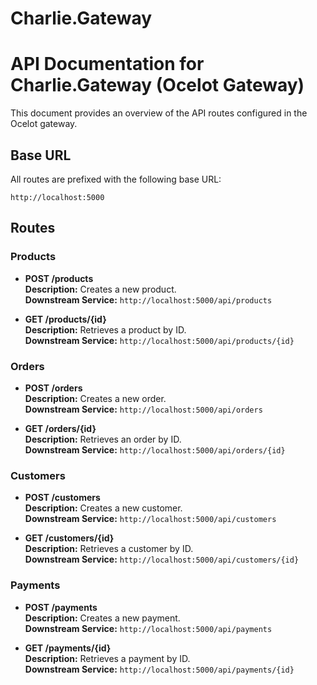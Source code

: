 # Charlie.Gateway

# API Documentation for Charlie.Gateway (Ocelot Gateway)

This document provides an overview of the API routes configured in the Ocelot gateway.

## Base URL
All routes are prefixed with the following base URL:

```
http://localhost:5000
```



## Routes

### Products

- **POST /products**  
  **Description:** Creates a new product.  
  **Downstream Service:** `http://localhost:5000/api/products`

- **GET /products/{id}**  
  **Description:** Retrieves a product by ID.  
  **Downstream Service:** `http://localhost:5000/api/products/{id}`


### Orders

- **POST /orders**  
  **Description:** Creates a new order.  
  **Downstream Service:** `http://localhost:5000/api/orders`

- **GET /orders/{id}**  
  **Description:** Retrieves an order by ID.  
  **Downstream Service:** `http://localhost:5000/api/orders/{id}`


### Customers

- **POST /customers**  
  **Description:** Creates a new customer.  
  **Downstream Service:** `http://localhost:5000/api/customers`

- **GET /customers/{id}**  
  **Description:** Retrieves a customer by ID.  
  **Downstream Service:** `http://localhost:5000/api/customers/{id}`


### Payments

- **POST /payments**  
  **Description:** Creates a new payment.  
  **Downstream Service:** `http://localhost:5000/api/payments`

- **GET /payments/{id}**  
  **Description:** Retrieves a payment by ID.  
  **Downstream Service:** `http://localhost:5000/api/payments/{id}`

